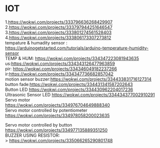 # IOT
1.https://wokwi.com/projects/333796636268429907<br>
2.https://wokwi.com/projects/333797944251646547<br>
3.https://wokwi.com/projects/333801274561528403<br>
4.https://wokwi.com/projects/333806173307273812<br>
tempature & humadity sensor  : https://arduinogetstarted.com/tutorials/arduino-temperature-humidity-sensor<br>
TEMP & HUM:
https://wokwi.com/projects/334347223081943635<br>
us:https://wokwi.com/projects/334343126477963859<br>
pir: https://wokwi.com/projects/334346049182237266<br>
ir:https://wokwi.com/projects/334347736682857042<br>
motion sensor buzzer:https://wokwi.com/projects/334433831716127314<br>
button fade:https://wokwi.com/projects/334431341587202643<br>
Button LED
https://wokwi.com/projects/334430962204017236<br>
Ultrasonic Sensor LED
https://wokwi.com/projects/334434377002910291<br>
Servo motor<br>
https://wokwi.com/projects/334976704649888340<br>
Servo motor controlled by potentiometer<br>
https://wokwi.com/projects/334978058200023635<br>

Servo motor controlled by button<br>
https://wokwi.com/projects/334977135889351250<br>
BUZZER USING RESISTOR:<br>>
https://wokwi.com/projects/335066265290801748<br>
